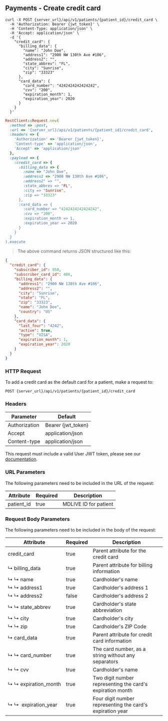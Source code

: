 ## Payments - Create credit card

```shell
curl -X POST {server_url}/api/v1/patients/{patient_id}/credit_card \
  -H 'Authorization: Bearer {jwt_token}' \
  -H 'Content-Type: application/json' \
  -H 'Accept: application/json' \
  -d '{
    "credit_card": {
      "billing_data": {
        "name": "John Doe",
        "address1": "2900 NW 130th Ave #106",
        "address2": "",
        "state_abbrev": "FL",
        "city": "Sunrise",
        "zip": "33323"
      },
      "card_data": {
        "card_number": "4242424242424242",
        "cvv": "200",
        "expiration_month": 1,
        "expiration_year": 2020
      }
    }
  }'
```

```ruby
RestClient::Request.new(
  :method => :post,
  :url => '{server_url}/api/v1/patients/{patient_id}/credit_card',
  :headers => {
    'Authorization' => 'Bearer {jwt_token}',
    'Content-type' => 'application/json',
    'Accept' => 'application/json'
  },
  :payload => {
    :credit_card => {
      :billing_data => {
        :name => "John Doe",
        :address1 => "2900 NW 130th Ave #106",
        :address2" => "",
        :state_abbrev => "FL",
        :city => "Sunrise",
        :zip => "33323"
      },
      :card_data => {
        :card_number => "4242424242424242",
        :cvv => "200",
        :expiration_month => 1,
        :expiration_year => 2020
      }
    }
  }
).execute
```

> The above command returns JSON structured like this:

```json
{
  "credit_card": {
    "subscriber_id": 950,
    "subscriber_card_id": 486,
    "billing_data": {
      "address1": "2900 NW 130th Ave #106",
      "address2": "",
      "city": "Sunrise",
      "state": "FL",
      "zip": "33323",
      "name": "John Doe",
      "country": "US"
    },
    "card_data": {
      "last_four": "4242",
      "active": true,
      "type": "VISA",
      "expiration_month": 1,
      "expiration_year": 2020
    }
  }
}
```


### HTTP Request

To add a credit card as the default card for a patient, make a request to:

`POST {server_url}/api/v1/patients/{patient_id}/credit_card`


### Headers

Parameter     | Default
--------------|------------------------
Authorization | Bearer {jwt_token}
Accept        | application/json
Content-type  | application/json

This request must include a valid User JWT token, please see our [documentation](#user-tokens).


### URL Parameters

The following parameters need to be included in the URL of the request:

Attribute  | Required | Description
-----------|----------|----------------------
patient_id | true     | MDLIVE ID for patient


### Request Body Parameters

The following parameters need to be included in the body of the request:

Attribute                      | Required | Description
------------------------------ |----------|--------------------
credit_card                    | true     | Parent attribute for the credit card
↳&nbsp;billing_data            | true     | Parent attribute for billing information
↳&nbsp;↳&nbsp;name             | true     | Cardholder's name
↳&nbsp;↳&nbsp;address1         | true     | Cardholder's address 1
↳&nbsp;↳&nbsp;address2         | false    | Cardholder's address 2
↳&nbsp;↳&nbsp;state_abbrev     | true     | Cardholder's state abbreviation
↳&nbsp;↳&nbsp;city             | true     | Cardholder's city
↳&nbsp;↳&nbsp;zip              | true     | Cardholder's ZIP Code
↳&nbsp;card_data               | true     | Parent attribute for credit card information
↳&nbsp;↳&nbsp;card_number      | true     | The card number, as a string without any separators
↳&nbsp;↳&nbsp;cvv| true        | Cardholder's name
↳&nbsp;↳&nbsp;expiration_month | true     | Two digit number representing the card's expiration month
↳&nbsp;↳&nbsp; expiration_year | true     | Four digit number representing the card's expiration year
